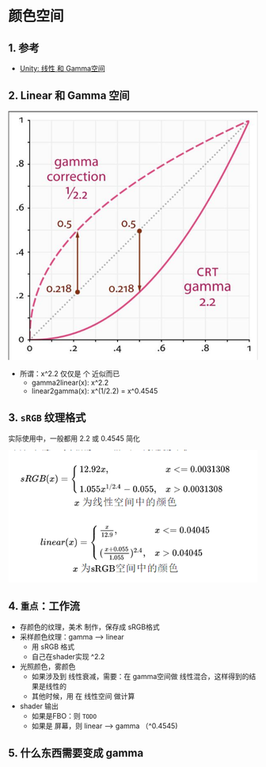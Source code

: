 # 颜色空间

## 1. 参考

+ [Unity: 线性 和 Gamma空间](https://docs.unity3d.com/Manual/LinearRendering-LinearOrGammaWorkflow.html)

## 2. Linear 和 Gamma 空间

![](../../../img/m_5997986795814b3c6f94bb52da3ddbd1_r.png)

+ 所谓：x^2.2 仅仅是 个 近似而已
	- gamma2linear(x): x^2.2
	- linear2gamma(x): x^(1/2.2) = x^0.4545

## 3. `sRGB` 纹理格式

实际使用中，一般都用 2.2 或 0.4545 简化

![](../../../img/m_5d8a608de2781fe6388e9f97d5017590_r.png)

## 4. `重点`：工作流

+ 存颜色的纹理，美术 制作，保存成 sRGB格式
+ 采样颜色纹理：gamma --> linear
	- 用 sRGB 格式
	- 自己在shader实现 ^2.2
+ 光照颜色，雾颜色
	- 如果涉及到 线性衰减，需要：在 gamma空间做 线性混合，这样得到的结果是线性的
	- 其他时候，用 在 线性空间 做计算
+ shader 输出
	- 如果是FBO：则 `TODO`
	- 如果是 屏幕，则 linear --> gamma （^0.4545)

## 5. 什么东西需要变成 gamma
